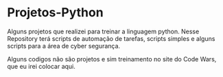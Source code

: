 # Projetos-Python
Alguns projetos que realizei para treinar a linguagem python. Nesse Repository terá scripts de automação de tarefas, scripts simples e alguns scripts para a área de cyber segurança.

Alguns codigos não são projetos e sim treinamento no site do Code Wars, que eu irei colocar aqui.
